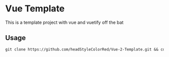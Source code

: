 # Vue Template
This is a template project with vue and vuetify off the bat

## Usage

```markdown
git clone https://github.com/headStyleColorRed/Vue-2-Template.git && cd Vue-2-Template && rm -rf .git && git init && npm install && npm run serve
```
